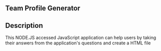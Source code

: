 ## Team Profile Generator

## Description
This NODE.JS accessed JavaScript application can help users by taking their answers from the application's questions and create a HTML file